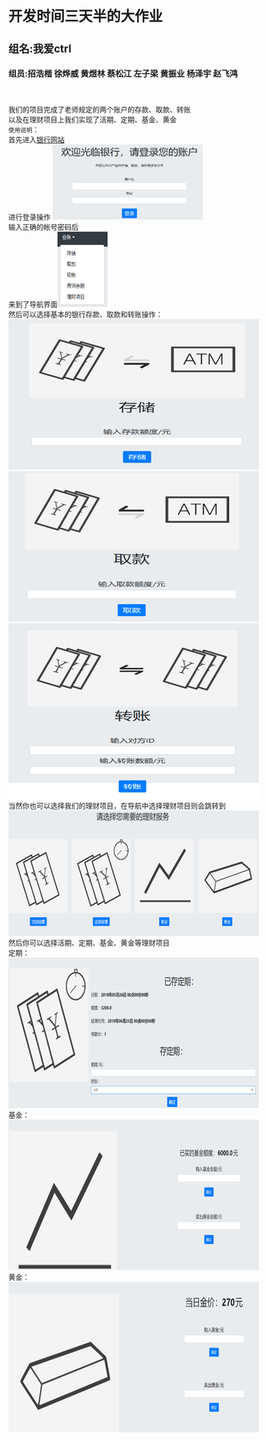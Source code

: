 # 开发时间三天半的大作业
## 组名:我爱ctrl
### 组员:招浩楷 徐烨威 黄煜林 蔡松江 左子梁 黄振业 杨泽宇 赵飞鸿
<br><br>
我们的项目完成了老师规定的两个账户的存款、取款、转账
<br>
以及在理财项目上我们实现了活期、定期、基金、黄金
<br>
`使用说明`：
<br>
首先进入[银行网站](http://39.108.172.82:8080)
<br>
进行登录操作
<img src="https://github.com/LanMiao27/demo1.0/blob/master/%E7%99%BB%E5%BD%95.png" width="300" height="150">
<br>
输入正确的帐号密码后
<br>
来到了导航界面<img src="https://github.com/LanMiao27/demo1.0/blob/master/%E5%AF%BC%E8%88%AA.png" width="100" height="150">
<br>然后可以选择基本的银行存款、取款和转账操作：
<br><img src="https://github.com/LanMiao27/demo1.0/blob/master/%E5%AD%98%E6%AC%BE.png" width="500" height="300">
<img src="https://github.com/LanMiao27/demo1.0/blob/master/%E5%8F%96%E6%AC%BE.png" width="500" height="300">
<img src="https://github.com/LanMiao27/demo1.0/blob/master/%E8%BD%AC%E8%B4%A6.png" width="500" height="350">
<br>
当然你也可以选择我们的理财项目，在导航中选择理财项目则会跳转到
<br>
<img src="https://github.com/LanMiao27/demo1.0/blob/master/%E7%90%86%E8%B4%A2.png" width="500" height="250">
<br>
然后你可以选择活期、定期、基金、黄金等理财项目
<br>定期：<img src="https://github.com/LanMiao27/demo1.0/blob/master/%E5%AE%9A%E6%9C%9F.png" width="500" height="300">
<br>基金：<img src="https://github.com/LanMiao27/demo1.0/blob/master/%E5%9F%BA%E9%87%91.png" width="500" height="300">
<br>黄金：<img src="https://github.com/LanMiao27/demo1.0/blob/master/%E9%BB%84%E9%87%91.png" width="500" height="300">




